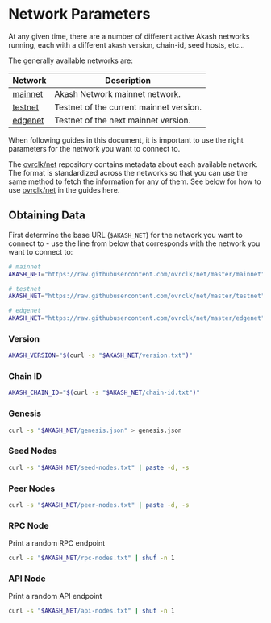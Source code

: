 # Network Parameters

At any given time, there are a number of different active
Akash networks running, each with a different `akash` version,
chain-id, seed hosts, etc...

The generally available networks are:

|Network|Description|
|---|---|
|[mainnet](https://github.com/ovrclk/net/tree/master/mainnet)| Akash Network mainnet network.|
|[testnet](https://github.com/ovrclk/net/tree/master/testnet)| Testnet of the current mainnet version.|
|[edgenet](https://github.com/ovrclk/net/tree/master/edgenet)| Testnet of the next mainnet version.|

When following guides in this document, it is important to use
the right parameters for the network you want to connect to.

The [ovrclk/net] repository contains metadata about each available network.  The format is standardized across the networks so that you can use the same method to fetch the information for any of them.  See [below](#obtaining-the-data) for how
to use [ovrclk/net] in the guides here.

## Obtaining Data

First determine the base URL (`$AKASH_NET`) for the network you want to connect to - use the line from below that corresponds with the network you want to connect to:

```sh
# mainnet
AKASH_NET="https://raw.githubusercontent.com/ovrclk/net/master/mainnet"

# testnet
AKASH_NET="https://raw.githubusercontent.com/ovrclk/net/master/testnet"

# edgenet
AKASH_NET="https://raw.githubusercontent.com/ovrclk/net/master/edgenet"
```

### Version

```sh
AKASH_VERSION="$(curl -s "$AKASH_NET/version.txt")"
```

### Chain ID

```sh
AKASH_CHAIN_ID="$(curl -s "$AKASH_NET/chain-id.txt")"
```

### Genesis

```sh
curl -s "$AKASH_NET/genesis.json" > genesis.json
```

### Seed Nodes

```sh
curl -s "$AKASH_NET/seed-nodes.txt" | paste -d, -s
```

### Peer Nodes

```sh
curl -s "$AKASH_NET/peer-nodes.txt" | paste -d, -s
```

### RPC Node

Print a random RPC endpoint

```sh
curl -s "$AKASH_NET/rpc-nodes.txt" | shuf -n 1
```

### API Node

Print a random API endpoint

```sh
curl -s "$AKASH_NET/api-nodes.txt" | shuf -n 1
```

[ovrclk/net]: https://github.com/ovrclk/net
